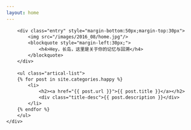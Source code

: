 ```yaml
---
layout: home
---
```


<div class="index-content blog">
    <div class="section">

        <div class="entry" style="margin-bottom:50px;margin-top:30px">
            <img src="/images/2016_08/home.jpg"/>
            <blockquote style="margin-left:30px;">
                <h4>Hey，长岛，这里是关于你的记忆与回溯</h4>
            </blockquote>
        </div>

        <ul class="artical-list">
        {% for post in site.categories.happy %}
            <li>
                <h2><a href="{{ post.url }}">{{ post.title }}</a></h2>
                <div class="title-desc">{{ post.description }}</div>
            </li>
        {% endfor %}
        </ul>
    </div>
</div>
<style>
.github-corner {
    display: none;
}
</style>
